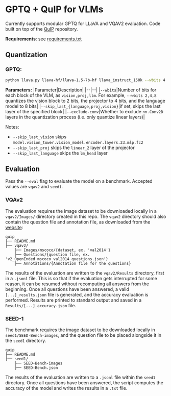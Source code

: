 # GPTQ + QuIP for VLMs

Currently supports modular GPTQ for LLaVA and VQAV2 evaluation.
Code built on top of the [QuIP](https://github.com/Cornell-RelaxML/QuIP) repository.

**Requirements**: see [requirements.txt](requirements.txt)

## Quantization

### GPTQ:
```bash
python llava.py llava-hf/llava-1.5-7b-hf llava_instruct_150k --wbits 4 --nsamples 128 [--save quantized.safetensors] --quant gptq --pre_gptqH [--eval vqav2 seed1] [--skip_last_{vision,proj,language}]
```

**Parameters:**
|Parameter|Description|
|--|--|
|`--wbits`|Number of bits for each block of the VLM, as `vision,proj,llm`. For example, `--wbits 2,4,8` quantizes the vision block to 2 bits, the projector to 4 bits, and the language model to 8 bits|
|`--skip_last_{language,proj,vision}`|if set, skips the last layer of the specified block|
|`--exclude-conv`|Whether to exclude `nn.Conv2D` layers in the quantization process (i.e. only quantize linear layers)|

Notes:
- `--skip_last_vision` skips `model.vision_tower.vision_model.encoder.layers.23.mlp.fc2`
- `--skip_last_proj` skips the `linear_2` layer of the projector
- `--skip_last_language` skips the `lm_head` layer


## Evaluation

Pass the `--eval` flag to evaluate the model on a benchmark. Accepted values are `vqav2` and `seed1`.

### VQAv2
The evaluation requires the image dataset to be downloaded locally in a `vqav2/Images/` directory created in this repo. The `vqav2` directory should also contain the question file and annotation file, as downloaded from the [website](https://visualqa.org/download.html):
```
quip
├── README.md
├── vqav2/
    ├── Images/mscoco/{dataset, ex. 'val2014'}
    ├── Questions/{question file, ex. 'v2_OpenEnded_mscoco_val2014_questions.json'}
    ├── Annotations/{Annotation file for the questions}
```
The results of the evaluation are written to the `vqav2/Results` directory, first in a `.jsonl` file. This is so that if the evaluation gets interrupted for some reason, it can be resumed without recomputing all answers from the beginning. Once all questions have been answered, a valid `[...]_results.json` file is generated, and the accuracy evaluation is performed. Results are printed to standard output and saved in a `Results/[...]_accuracy.json` file.

### SEED-1
The benchmark requires the image dataset to be downloaded locally in `seed1/SEED-Bench-images`, and the question file to be placed alongside it in the `seed1` directory.
```
quip
├── README.md
├── seed1/
    ├── SEED-Bench-images
    ├── SEED-Bench.json
```
The results of the evaluation are written to a `.jsonl` file within the `seed1` directory. Once all questions have been answered, the script computes the accuracy of the model and writes the results in a `.txt` file.